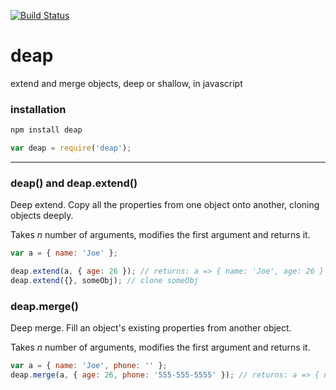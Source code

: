 [![Build Status](https://secure.travis-ci.org/selfcontained/deap.png?branch=master)](http://travis-ci.org/bmharris/slikcalc)

deap
====

extend and merge objects, deep or shallow, in javascript


### installation

```bash
npm install deap
```

```javascript
var deap = require('deap');
```

---

### deap() and deap.extend()

Deep extend.  Copy all the properties from one object onto another, cloning objects deeply.

Takes *n* number of arguments, modifies the first argument and returns it.

```javascript
var a = { name: 'Joe' };

deap.extend(a, { age: 26 }); // returns: a => { name: 'Joe', age: 26 }
deap.extend({}, someObj); // clone someObj
```

### deap.merge()

Deep merge.  Fill an object's existing properties from another object.

Takes *n* number of arguments, modifies the first argument and returns it. 

```javascript
var a = { name: 'Joe', phone: '' };
deap.merge(a, { age: 26, phone: '555-555-5555' }); // returns: a => { name: 'Joe', phone: '555-555-5555' }
```
